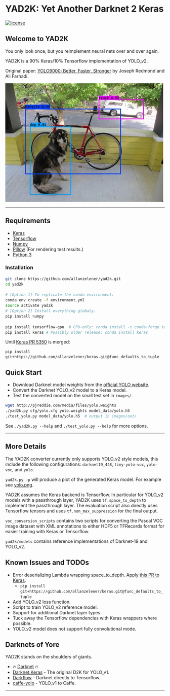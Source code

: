 # YAD2K: Yet Another Darknet 2 Keras

[![license](https://img.shields.io/github/license/mashape/apistatus.svg)](LICENSE)

## Welcome to YAD2K

You only look once, but you reimplement neural nets over and over again.

YAD2K is a 90% Keras/10% Tensorflow implementation of YOLO_v2.

Original paper: [YOLO9000: Better, Faster, Stronger](https://arxiv.org/abs/1612.08242) by Joseph Redmond and Ali Farhadi.

![YOLO_v2 COCO model with test_yolo defaults](etc/dog_small.jpg)

--------------------------------------------------------------------------------

## Requirements

- [Keras](https://github.com/fchollet/keras)
- [Tensorflow](https://www.tensorflow.org/)
- [Numpy](http://www.numpy.org/)
- [Pillow](https://pillow.readthedocs.io/) (For rendering test results.)
- [Python 3](https://www.python.org/)

### Installation
```bash
git clone https://github.com/allanzelener/yad2k.git
cd yad2k

# [Option 1] To replicate the conda environment:
conda env create -f environment.yml
source activate yad2k
# [Option 2] Install everything globaly.
pip install numpy

pip install tensorflow-gpu  # CPU-only: conda install -c conda-forge tensorflow
pip install keras # Possibly older release: conda install keras
```
Until [Keras PR 5350](https://github.com/fchollet/keras/pull/5350) is merged:
 ```
 pip install git+https://github.com/allanzelener/keras.git@func_defaults_to_tuple
 ```

## Quick Start

- Download Darknet model weights from the [official YOLO website](http://pjreddie.com/darknet/yolo/).
- Convert the Darknet YOLO_v2 model to a Keras model.
- Test the converted model on the small test set in `images/`.

```bash
wget http://pjreddie.com/media/files/yolo.weights
./yad2k.py cfg/yolo.cfg yolo.weights model_data/yolo.h5
./test_yolo.py model_data/yolo.h5  # output in images/out/
```

See `./yad2k.py --help` and `./test_yolo.py --help` for more options.

--------------------------------------------------------------------------------

## More Details

The YAD2K converter currently only supports YOLO_v2 style models, this include the following configurations: `darknet19_448`, `tiny-yolo-voc`, `yolo-voc`, and `yolo`.

`yad2k.py -p` will produce a plot of the generated Keras model. For example see [yolo.png](etc/yolo.png).

YAD2K assumes the Keras backend is Tensorflow. In particular for YOLO_v2 models with a passthrough layer, YAD2K uses `tf.space_to_depth` to implement the passthrough layer. The evaluation script also directly uses Tensorflow tensors and uses `tf.non_max_suppression` for the final output.

`voc_conversion_scripts` contains two scripts for converting the Pascal VOC image dataset with XML annotations to either HDF5 or TFRecords format for easier training with Keras or Tensorflow.

`yad2k/models` contains reference implementations of Darknet-19 and YOLO_v2.

## Known Issues and TODOs

- Error deserializing Lambda wrapping space_to_depth. Apply [this PR to Keras](https://github.com/fchollet/keras/pull/5350).
  - `pip install git+https://github.com/allanzelener/keras.git@func_defaults_to_tuple`
- Add YOLO_v2 loss function.
- Script to train YOLO_v2 reference model.
- Support for additional Darknet layer types.
- Tuck away the Tensorflow dependencies with Keras wrappers where possible.
- YOLO_v2 model does not support fully convolutional mode.

## Darknets of Yore

YAD2K stands on the shoulders of giants.

- :fire: [Darknet](https://github.com/pjreddie/darknet) :fire:
- [Darknet.Keras](https://github.com/sunshineatnoon/Darknet.keras) - The original D2K for YOLO_v1.
- [Darkflow](https://github.com/thtrieu/darkflow) - Darknet directly to Tensorflow.
- [caffe-yolo](https://github.com/xingwangsfu/caffe-yolo) - YOLO_v1 to Caffe.

--------------------------------------------------------------------------------
